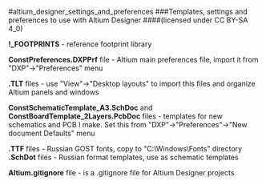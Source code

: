 #altium_designer_settings_and_preferences
###Templates, settings and preferences to use with Altium Designer
####(licensed under CC BY-SA 4_0)


**!_FOOTPRINTS** - reference footprint library

**ConstPreferences.DXPPrf** file - Altium main preferences file, import it from "DXP"->"Preferences" menu

**.TLT** files - use "View"->"Desktop layouts" to import this files and organize Altium panels and windows

**ConstSchematicTemplate_A3.SchDoc** and
**ConstBoardTemplate_2Layers.PcbDoc** files - templates for new schematics and PCB I make. Set this from "DXP"->"Preferences"->"New document Defaults" menu

**.TTF** files - Russian GOST fonts, copy to "C:\Windows\Fonts\" directory
**.SchDot** files - Russian format templates, use as schematic templates

**Altium.gitignore** file - is a .gitignore file for Altium Designer projects

